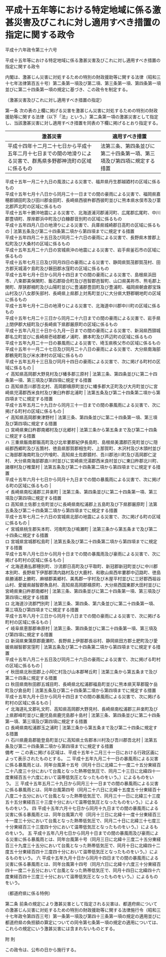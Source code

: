 # 平成十五年等における特定地域に係る激甚災害及びこれに対し適用すべき措置の指定に関する政令

平成十六年政令第三十六号

平成十五年等における特定地域に係る激甚災害及びこれに対し適用すべき措置の指定に関する政令

内閣は、激甚じん災害に対処するための特別の財政援助等に関する法律（昭和三十七年法律第百五十号）第二条第一項及び第二項、第三条第一項、第四条第一項並びに第二十四条第一項の規定に基づき、この政令を制定する。

（激甚災害及びこれに対し適用すべき措置の指定）

第一条 次の表の上欄に掲げる災害を激甚じん災害に対処するための特別の財政援助等に関する法律（以下「法」という。）第二条第一項の激甚災害として指定し、当該激甚災害に対し適用すべき措置を同表の下欄に掲げるとおり指定する。

激甚災害 | 適用すべき措置  
---|---  
平成十四年十二月二十七日から平成十五年二月十七日までの間の地滑りによる災害で、群馬県多野郡神流町の区域に係るもの | 法第三条、第四条並びに第二十四条第一項、第三項及び第四項に規定する措置  
平成十五年一月二十九日の風浪による災害で、福井県丹生郡越廼村の区域に係るもの  
平成十五年七月十八日から同月二十一日までの間の豪雨による災害で、福岡県嘉穂郡頴田町及び田川郡金田町、長崎県西彼杵郡西彼町並びに熊本県水俣市及び葦北郡芦北町の区域に係るもの  
平成十五年十勝沖地震による災害で、北海道浦河郡浦河町、広尾郡広尾町、中川郡豊頃町、厚岸郡浜中町及び白糠郡音別町の区域に係るもの  
平成十五年四月八日の地滑りによる災害で、兵庫県城崎郡日高町の区域に係るもの | 法第五条及び第二十四条第二項から第四項までに規定する措置  
平成十五年四月二十五日及び同月二十六日の豪雨による災害で、長野県木曽郡上松町及び大桑村の区域に係るもの  
平成十五年五月二十六日の宮城県沖の地震による災害で、岩手県釜石市の区域に係るもの  
平成十五年七月三日及び同月四日の豪雨による災害で、静岡県賀茂郡賀茂村、田方郡天城湯ケ島町及び磐田郡水窪町の区域に係るもの  
平成十五年七月十日から同月十四日までの間の豪雨による災害で、島根県浜田市、八束郡美保関町、飯石郡掛合町及び邑智郡邑智町、山口県美祢市、熊毛郡上関町、厚狭郡楠町及び山陽町並びに豊浦郡豊田町及び豊浦町、福岡県朝倉郡宝珠山村及び八女郡矢部村、長崎県上県郡上対馬町並びに大分県大野郡朝地町の区域に係るもの  
平成十五年七月十二日の地滑りによる災害で、北海道中川郡中川町の区域に係るもの  
平成十五年七月二十三日から同月二十六日までの間の豪雨による災害で、岩手県上閉伊郡大槌町及び長崎県下県郡厳原町の区域に係るもの  
平成十五年八月三十日から九月一日までの間の豪雨による災害で、新潟県西頸城郡名立町並びに長崎県壱岐郡郷ノ浦町、勝本町及び芦辺町の区域に係るもの  
平成十五年九月二十一日の暴風雨による災害で、埼玉県秩父市の区域に係るもの  
平成十五年十一月二十七日及び同月二十八日の豪雨による災害で、大分県南海部郡鶴見町及び米水津村の区域に係るもの  
平成十五年五月十三日及び同月十四日の豪雨による災害で、次に掲げる町村の区域に係るもの |   
イ 高知県高岡郡大野見村及び幡多郡三原村 | 法第三条、第四条並びに第二十四条第一項、第三項及び第四項に規定する措置  
ロ 高知県吾川郡吾北村、高岡郡檮原町並びに幡多郡大正町及び大月町並びに宮崎県児湯郡西米良村及び東臼杵郡北浦町 | 法第五条及び第二十四条第二項から第四項までに規定する措置  
平成十五年五月二十九日から同月三十一日までの間の暴風雨による災害で、次に掲げる町村の区域に係るもの |   
イ 高知県高岡郡東津野村 | 法第三条、第四条並びに第二十四条第一項、第三項及び第四項に規定する措置  
ロ 宮崎県東臼杵郡南郷村及び北郷村 | 法第三条から第五条まで及び第二十四条に規定する措置  
ハ 三重県飯南郡飯高町及び北牟婁郡紀伊長島町、島根県美濃郡匹見町並びに隠岐郡西郷町及び五箇村、徳島県那賀郡相生町、上那賀町、木沢村及び木頭村並びに海部郡海南町及び宍喰町、高知県土佐郡鏡村、吾川郡池川町及び高岡郡仁淀村、大分県南海部郡直川村並びに宮崎県児湯郡西米良村並びに東臼杵郡北川町、諸塚村及び椎葉村 | 法第五条及び第二十四条第二項から第四項までに規定する措置  
平成十五年六月十七日から同月十九日までの間の暴風雨による災害で、次に掲げる町の区域に係るもの |   
イ 長崎県南松浦郡三井楽町 | 法第三条、第四条並びに第二十四条第一項、第三項及び第四項に規定する措置  
ロ 高知県土佐郡土佐町並びに長崎県南松浦郡上五島町及び下県郡厳原町 | 法第五条及び第二十四条第二項から第四項までに規定する措置  
平成十五年七月二十六日の宮城県北部の地震による災害で、次に掲げる町の区域に係るもの |   
イ 宮城県桃生郡矢本町、河南町及び鳴瀬町 | 法第三条から第五条まで及び第二十四条に規定する措置  
ロ 宮城県宮城郡松島町 | 法第五条及び第二十四条第二項から第四項までに規定する措置  
平成十五年八月七日から同月十日までの間の暴風雨及び豪雨による災害で、次に掲げる町村の区域に係るもの |   
イ 北海道勇払郡穂別町、沙流郡日高町及び平取町、新冠郡新冠町並びに中川郡本別町、長野県下伊那郡清内路村及び大鹿村、和歌山県西牟婁郡中辺路町、徳島県勝浦郡上勝町、麻植郡美郷村、美馬郡一宇村及び木屋平村並びに三好郡西祖谷山村、愛媛県越智郡魚島村、高知県高岡郡檮原町、大分県西国東郡大田村並びに宮崎県東臼杵郡南郷村 | 法第三条、第四条並びに第二十四条第一項、第三項及び第四項に規定する措置  
ロ 北海道沙流郡門別町 | 法第三条、第四条、第六条並びに第二十四条第一項、第三項及び第四項までに規定する措置  
平成十五年八月十三日から同月十八日までの間の豪雨による災害で、次に掲げる町村の区域に係るもの |   
イ 岐阜県恵那郡串原村 | 法第三条、第四条並びに第二十四条第一項、第三項及び第四項に規定する措置  
ロ 新潟県東蒲原郡鹿瀬町、長野県上伊那郡長谷村、静岡県田方郡土肥町及び愛媛県越智郡宮窪町 | 法第五条及び第二十四条第二項から第四項までに規定する措置  
平成十五年八月二十五日及び同月二十六日の豪雨による災害で、次に掲げる町村の区域に係るもの |   
イ 秋田県北秋田郡上小阿仁村及び山本郡琴丘町 | 法第三条から第五条まで及び第二十四条に規定する措置  
ロ 秋田県南秋田郡五城目町、長崎県北松浦郡福島町並びに熊本県天草郡龍ケ岳町及び倉岳町 | 法第五条及び第二十四条第二項から第四項までに規定する措置  
平成十五年九月十日から同月十四日までの間の暴風雨による災害で、次に掲げる町村の区域に係るもの |   
イ 北海道礼文郡礼文町、高知県高岡郡大野見村、長崎県南松浦郡三井楽町及び上県郡峰町並びに鹿児島県鹿児島郡十島村 | 法第三条、第四条並びに第二十四条第一項、第三項及び第四項に規定する措置  
ロ 長崎県南松浦郡玉之浦町 | 法第三条から第五条まで及び第二十四条に規定する措置  
ハ 石川県鹿島郡能登島町並びに高知県土佐郡本川村及び吾川郡吾北村 | 法第五条及び第二十四条第二項から第四項までに規定する措置  
備考 一 この表に掲げる区域は、平成十五年十二月三十一日における行政区画によって表示されたものとする。 二 平成十五年九月二十一日の暴風雨による災害に係る暴風雨とは、同年台風第十五号（同月十日に北緯二十一度二十五分東経百二十八度三十分において台風となった熱帯低気圧で、同月二十三日に北緯四十一度東経百五十六度において温帯低気圧となったものをいう。）によるものをいう。 三 平成十五年五月二十九日から同月三十一日までの間の暴風雨による災害に係る暴風雨とは、同年台風第四号（同月二十六日に北緯十五度五十分東経百十八度二十五分において台風となった熱帯低気圧で、同月三十一日に北緯三十三度五十五分東経百三十三度十分において温帯低気圧となったものをいう。）によるものをいう。 四 平成十五年六月十七日から同月十九日までの間の暴風雨による災害に係る暴風雨とは、同年台風第六号（同月十三日に北緯十一度十分東経百三十一度三十分において台風となった熱帯低気圧で、同月二十日に北緯三十七度三十分東経百三十三度四十分において温帯低気圧となったものをいう。）によるものをいう。 五 平成十五年八月七日から同月十日までの間の暴風雨及び豪雨による災害に係る暴風雨とは、同年台風第十号（同月三日に北緯十三度二十五分東経百三十九度三十五分において台風となった熱帯低気圧で、同月十日に北緯四十二度五十分東経百四十三度四十分において温帯低気圧となったものをいう。）によるものをいう。 六 平成十五年九月十日から同月十四日までの間の暴風雨による災害に係る暴風雨とは、同年台風第十四号（同月六日に北緯十六度三十分東経百四十一度二十五分において台風となった熱帯低気圧で、同月十四日に北緯四十六度東経百四十三度三十分において温帯低気圧となったものをいう。）によるものをいう。  
  
（都道府県に係る特例）

第二条 前条の規定により激甚災害として指定される災害は、都道府県についての激甚じん災害に対処するための特別の財政援助等に関する法律施行令（昭和三十七年政令第四百三号）第一条第一項及び第四十三条第一項の規定の適用並びに都道府県の負担額の算定についての同令第七条第一項の規定の適用については、これらの規定にいう激甚災害には含まれないものとする。

附 則

この政令は、公布の日から施行する。
